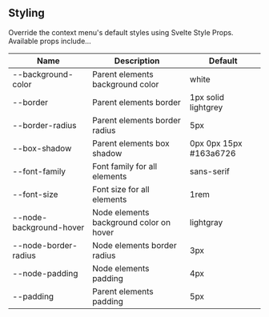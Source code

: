 <section>

## Styling

Override the context menu's default styles using Svelte Style Props. Available props include...

| Name                    | Description                             | Default                |
|-------------------------|-----------------------------------------|------------------------|
| --background-color      | Parent elements background color        | white                  |
| --border                | Parent elements border                  | 1px solid lightgrey    |
| --border-radius         | Parent elements border radius           | 5px                    |
| --box-shadow            | Parent elements box shadow              | 0px 0px 15px #163a6726 |
| --font-family           | Font family for all elements            | sans-serif             |
| --font-size             | Font size for all elements              | 1rem                   |
| --node-background-hover | Node elements background color on hover | lightgray              |
| --node-border-radius    | Node elements border radius             | 3px                    |
| --node-padding          | Node elements padding                   | 4px                    |
| --padding               | Parent elements padding                 | 5px                    |

</section>
